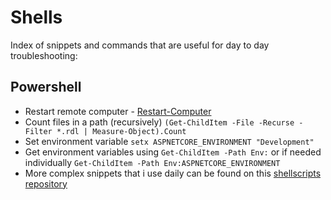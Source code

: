 # Shells

Index of snippets and commands that are useful for day to day troubleshooting:

## Powershell

- Restart remote computer - [Restart-Computer](https://docs.microsoft.com/en-us/powershell/module/microsoft.powershell.management/restart-computer?view=powershell-7.1)
- Count files in a path (recursively) `(Get-ChildItem -File -Recurse -Filter *.rdl | Measure-Object).Count`
- Set environment variable `setx ASPNETCORE_ENVIRONMENT "Development"`
- Get environment variables using `Get-ChildItem -Path Env:` or if needed individually `Get-ChildItem -Path Env:ASPNETCORE_ENVIRONMENT`
- More complex snippets that i use daily can be found on this [shellscripts repository](https://github.com/Jaxelr/ShellScripts)
